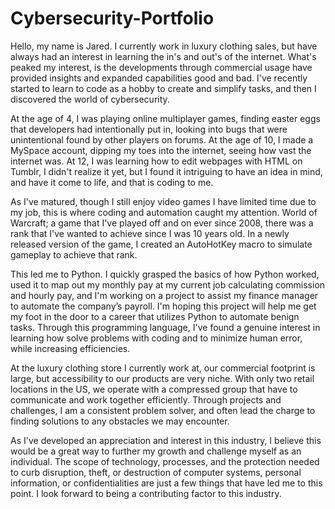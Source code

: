 # Cybersecurity-Portfolio

Hello, my name is Jared. I currently work in luxury clothing sales, but have always had an interest in learning the in's and out's of the internet. What's peaked my interest, is the developments through commercial usage have provided insights and expanded capabilities good and bad. I've recently started to learn to code as a hobby to create and simplify tasks, and then I discovered the world of cybersecurity.

At the age of 4, I was playing online multiplayer games, finding easter eggs that developers had intentionally put in, looking into bugs that were unintentional found by other players on forums. At the age of 10, I made a MySpace account, dipping my toes into the internet, seeing how vast the internet was. At 12, I was learning how to edit webpages with HTML on Tumblr, I didn't realize it yet, but I found it intriguing to have an idea in mind, and have it come to life, and that is coding to me. 

As I've matured, though I still enjoy video games I have limited time due to my job, this is where coding and automation caught my attention. World of Warcraft; a game that I've played off and on ever since 2008, there was a rank that I've wanted to achieve since I was 10 years old. In a newly released version of the game, I created an AutoHotKey macro to simulate gameplay to achieve that rank.

This led me to Python. I quickly grasped the basics of how Python worked, used it to map out my monthly pay at my current job calculating commission and hourly pay, and I'm working on a project to assist my finance manager to automate the company’s payroll. I'm hoping this project will help me get my foot in the door to a career that utilizes Python to automate benign tasks. Through this programming language, I've found a genuine interest in learning how solve problems with coding and to minimize human error, while increasing efficiencies.

At the luxury clothing store I currently work at, our commercial footprint is large, but accessibility to our products are very niche. With only two retail locations in the US, we operate with a compressed group that have to communicate and work together efficiently. Through projects and challenges, I am a consistent problem solver, and often lead the charge to finding solutions to any obstacles we may encounter. 

As I've developed an appreciation and interest in this industry, I believe this would be a great way to further my growth and challenge myself as an individual. The scope of technology, processes, and the protection needed to curb disruption, theft, or destruction of computer systems, personal information, or confidentialities are just a few things that have led me to this point. I look forward to being a contributing factor to this industry.
